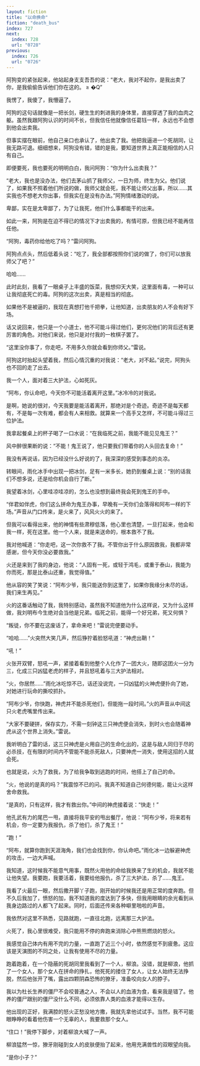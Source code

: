 ```yaml
---
layout: fiction
title: "以命换命"
fiction: "death_bus"
index: 727
next:
  index: 728
  url: "0728"
previous:
  index: 726
  url: "0726"
---
```

阿狗变的紧张起来，他站起身支支吾吾的说：“老大，我对不起你，是我出卖了你，是我偷偷告诉他们你在这的。 ≥  �Q”

我愣了，我傻了，我懵逼了。

阿狗的这句话就像是一把长剑，硬生生的刺进我的身体里，直接穿透了我的血肉之躯。虽然我跟阿狗认识的时间不长，但我信任他就像信任葛钰一样，永远也不会想到他会出卖我。

但事实摆在眼前，他自己亲口也承认了，他出卖了我。他把我逼进一个死胡同，让我无路可退。细细想来，阿狗没有错，错的是我，要知道世界上真正能相信的人只有自己。

即便要死，我也要死的明明白白，我问阿狗：“你为什么出卖我？”

“老大，我也是没办法，他们去茅山抓了我师父，一日为师，终生为父。他们说了，如果我不照着他们所说的做，我师父就会死，我不能让师父出事，所以……其实我也不想老大你出事，但我实在是没有办法。”阿狗情绪激动的说。

卑鄙，实在是太卑鄙了，为了让我死，他们什么事都能干的出来。

如此一来，阿狗是在迫不得已的情况下才出卖我的，有情可原，但我已经不能再信任他。

“阿狗，毒药你给他吃了吗？”雷问阿狗。

阿狗点点头，然后低着头说：“吃了，我全部都按照你们说的做了，你们可以放我师父了吧？”

哈哈……

此时此刻，我看了一眼桌子上丰盛的饭菜，我想仰天大笑，这里面有毒，一种可以让我彻底死亡的毒。阿狗的这次出卖，真是相当的彻底。

如果他不是被逼的，我现在真想打他千把拳，让他知道，出卖朋友的人不会有好下场。

话又说回来，他只是一个小道士，他不可能斗得过他们，更何况他们的背后还有更厉害的角色。对他们来说，他只是对付我的一枚棋子罢了。

“这里没你事了，你走吧，不用多久你就会看到你师父。”雷说。

阿狗这时抬起头望着我，然后心情沉重的对我说：“老大，对不起。”说完，阿狗头也不回的走了出去。

我一个人，面对着三大护法，心如死灰。

“阿布，你认命吧，今天你不可能活着离开这里。”冰冷冷的对我说。

是啊，她说的很对，今天我要是能活着离开，那绝对是个奇迹。奇迹不是每天都有，不是每一次有难，都会有人来相救。就算来一个高手又怎样，不可能斗得过三位护法。

我拿起餐桌上的杯子喝了一口水说：“在我临死之前，我能不能见见鬼王？”

风中醉很果断的说：“不能！鬼王说了，他只要我们带着你的人头回去复命！”

我没有再说话，因为已经没什么好说的了，我深深的感受到事态的炎凉。

转眼间，雨化冰手中出现一把冰剑，足有一米多长，她扔到餐桌上说：“别的话我们不想多说，还是给你机会自行了断。”

我望着冰剑，心里哇凉哇凉的，怎么也没想到最终我会死到鬼王的手中。

“伴君如伴虎，你们这么拼命为鬼王办事，早晚有一天你们会落得和阿布一样的下场。”声音从门口传来，是火来了，风风火火的来了。

但我可以看得出来，他的神情有些肃穆低落，他心里也清楚，一旦打起来，他会和我一样，死在这里。他一个人来，就是来送命的，根本救不了我。

我对他喊道：“你走吧，这一次你救不了我。不管你出于什么原因救我，我都非常感谢，但今天你没必要救我。”

火还是来到了我的身边，他说：“人固有一死，或轻于鸿毛，或重于泰山，我能为你而死，那是比泰山还重，我觉得值。”

他从容的笑了笑说：“阿布少爷，我只能送你到这里了，如果你我缘分未尽的话，我们来生再见。”

火的这番话触动了我，我特别感动，虽然我不知道他为什么这样说，又为什么这样做，我刘明布今生绝对会当他是兄弟。临死之前，能得一个好兄弟，死又何惧？

“叛徒，你不要在这废话了，拿命来吧！”雷说完便要动手。

“哈哈……”火突然大笑几声，然后狰狞着脸怒吼道：“神虎出鞘！”

“吼！”

火张开双臂，怒吼一声，紧接着看到他整个人化作了一团大火，随即这团火一分为三，化成三只凶猛老虎的样子，并且怒吼着与三大护法相对。

“火，你居然……”雨化冰吃惊不已，话还没说完，一只凶猛的火神虎便扑向了她，对她进行玩命的撕咬抓扑。

“阿布少爷，你快跑，神虎并不能杀死他们，但能拖一段时间。”火的声音从中间这只火老虎嘴里传出来。

“大家不要硬拼，保存实力，不需一刻钟这三只神虎便会消失，到时火也会随着神虎从这个世界上消失。”雷说。

我听明白了雷的话，这三只神虎是火用自己的生命化出的，这是与敌人同归于尽的必杀技，在有限的时间内不管能不能杀死敌人，只要神虎一消失，使用这招的人就会死。

也就是说，火为了救我，为了给我争取到逃跑的时间，他搭上了自己的命。

“火，他说的是真的吗？”我震惊不已的问。我真不知道自己何德何能，能让火这样舍命救我。

“是真的，只有这样，我才有救出你。”中间的神虎接着说：“快走！”

他孔武有力的尾巴一甩，直接将我平安的甩出餐厅，他说：“阿布少爷，将来若有机会，你一定要为我报仇，杀了他们，杀了鬼王！”

“跑！”

“阿布，就算你跑到天涯海角，我们也会找到你，你认命吧。”雨化冰一边躲避神虎的攻击，一边大声喊。

我知道，这时候我不能意气用事，既然火用他的命给我换来了生的机会，我就不能让他失望。我要跑，我要活着，我要给他报仇，杀了三大护法，杀了……鬼王。

我看了火最后一眼，然后撒开脚丫子跑，刚开始的时候我还是用正常的度奔跑。但不久后我加了，愤怒的加，我不知道我的度达到了多快，但我用眼睛的余光看到从我身边路过的人都飞了起来。同时，后面还传来各种噼里啪啦的声音。

我依然对这里不熟悉，见路就跑，一直往北跑，远离那三大护法。

火死了，我心里很难受，我只能用不停的奔跑来消除心中熊熊燃烧的怒火。

我感觉自己体内有用不完的力量，一直跑了近三个小时，依然感觉不到疲惫。这应该是天演图的不同之处，让我有使用不尽的力量。

跑着跑着，在一个隐蔽的死胡同里我看到了一个人，柳浪。没错，就是柳浪，他抓了一个女人，那个女人在拼命的挣扎，他死死的搂住了女人，让女人始终无法挣脱，然后他张开了嘴，露出四颗阴森恐怖的獠牙，准备咬向女人的脖子。

我以为杜长生养的僵尸不会咬普通之人，不会以人的血液为食，看来我是错了。他养的僵尸跟别的僵尸没什么不同，必须依靠人类的血液才能得以生存。

他出现的正好，我满腔的怒火正愁没地方撒，我就先拿他试试手。当然，我不可能眼睁睁的看着他伤害一个无辜的人，我要救那个女人。

“住口！”我停下脚步，对着柳浪大喊了一声。

柳浪猛然一惊，獠牙刚碰到女人的皮肤便抬了起来，他用充满兽性的双眼望向我。

“是你小子？”